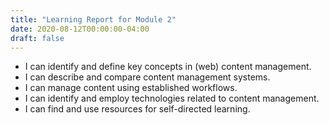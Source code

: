 ```yaml
---
title: "Learning Report for Module 2"
date: 2020-08-12T00:00:00-04:00
draft: false
---
```

* I can identify and define key concepts in (web) content management.
* I can describe and compare content management systems.
* I can manage content using established workflows.
* I can identify and employ technologies related to content management.
* I can find and use resources for self-directed learning.
